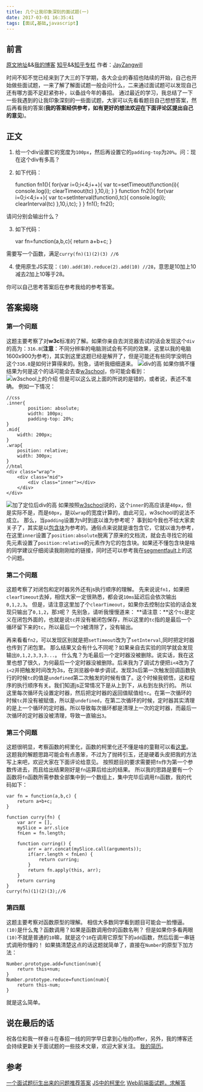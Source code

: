 ```yaml
---
title: 几个让我印象深刻的面试题(一)
date: 2017-03-01 16:35:41
tags: [面试,基础,javascript]
---
```


## 前言

[原文地址](https://jayzangwill.github.io/blog/2017/03/01/%E5%87%A0%E4%B8%AA%E8%AE%A9%E6%88%91%E5%8D%B0%E8%B1%A1%E6%B7%B1%E5%88%BB%E7%9A%84%E9%9D%A2%E8%AF%95%E9%A2%98-%E4%B8%80/)&&[我的博客](https://jayzangwill.github.io/blog/)
[知乎](https://zhuanlan.zhihu.com/p/25514220)&&[知乎专栏](https://zhuanlan.zhihu.com/jayzangwill)
作者：[JayZangwill](https://github.com/JayZangwill)

时间不知不觉已经来到了大三的下学期，各大企业的春招也陆续的开始，自己也开始做些面试题，一来了解了解面试题一般会问什么，二来通过面试题可以发现自己还有哪方面不足赶紧弥补，以备战今年的春招。
通过最近的学习，我总结了一下一些我遇到的让我印象深刻的一些面试题，大家可以先看看题目自己想想答案，然后再看我的答案(**我的答案经供参考，如有更好的想法欢迎在下面评论区提出自己的意见**)。

<!-- more-->

## 正文

1.  给一个div设置它的宽度为`100px`，然后再设置它的`padding-top`为`20%`。问：现在这个div有多高？
2.  如下代码：


	function fn1(){
		for(var i=0;i<4;i++){
			var tc=setTimeout(function(i){
				console.log(i);
				clearTimeout(tc)
			},10,i);
		}
	}
	function fn2(){
		for(var i=0;i<4;i++){
			var tc=setInterval(function(i,tc){
				console.log(i);
				clearInterval(tc)
			},10,i,tc);
		}
	}
	fn1();
	fn2();

请问分别会输出什么？

3.  如下代码：


	var fn=function(a,b,c){
		return a+b+c;
	}

需要写一个函数，满足`curry(fn)(1)(2)(3) //6`

4.  使用原生JS实现：`(10).add(10).reduce(2).add(10) //28`，意思是10加上10减去2加上10等于28。

你可以自己思考答案后在参考我给的参考答案。

## 答案揭晓

### 第一个问题

这题主要考察了对**w3c**标准的了解。如果你亲自去浏览器去试的话会发现这个`div`的高为：`316.8`(**注意**：不同分辨率的电脑测试会有不同的效果，这里以我的电脑1600x900为参考)，其实到这里这题已经是解开了，但是可能还有些同学没明白这个`316.8`是如何计算得来的。别急，请听我细细道来。
![div的高](https://pic2.zhimg.com/v2-c7a0a02ca2361dc69d3005b4d498c095_b.png)
如果你搞不懂结果为何是这个的话可能会去查[w3school](http://www.w3school.com.cn/cssref/pr_padding.asp)，你可能会看到：
![w3school上的介绍](https://pic4.zhimg.com/v2-63434b0308e19a765bdeb5294f67a8ef_b.png)
但是可以这么说上面的所说的是错的，或者说，表述不准确。
例如一下情况：

	//css
	.inner{
			position: absolute;
			width: 100px;
			padding-top: 20%;
	}
	.mid{
		width: 200px;
	}
	.wrap{
		position: relative;
		width: 300px;
	}
	//html
	<div class="wrap">
		<div class="mid">
			<div class="inner"></div>
		</div>
	</div>
	
![加了定位后div的高](https://pic2.zhimg.com/v2-0f054766a10473eaac19555fc83d9011_b.png)
如果按照[w3school](http://www.w3school.com.cn/cssref/pr_padding.asp)说的，这个`inner`的高应该是`40px`，但是实际不是，而是`60px`，是以`wrap`的宽度计算的，由此可见，w3school的说法不成立。
那么，当`padding`设置为`%`时到底以谁为参考呢？
事到如今我也不给大家卖关子了，其实是以[包含块](http://www.ayqy.net/doc/css2-1/visudet.html#containing-block-details)为参考的。通俗点来说就是谁包含它，它就以谁为参考，在这里`inner`设置了`position:absolute`脱离了原来的文档流，就会去寻找它的祖先元素设置了`position:relative`的元素作为它的包含块。如果还不懂包含块是啥的同学建议仔细阅读我刚刚给的链接，同时还可以参考我在[segmentfault](https://segmentfault.com/q/1010000008362925)上的这个问题。

### 第二个问题

这题考察了对闭包和定时器另外还有js执行顺序的理解。
先来说说`fn1`，如果把`clearTimeout`去掉，相信大家一定很熟悉，都会说`10ms`延迟后会依次输出`0,1,2,3`。
但是，请注意这里加了个`clearTimeout`，如果你去控制台实验的话会发现只输出了`0,1,2`，那`3`呢？
先别急，请听我慢慢道来：
**请注意：**这个`tc`是定义在闭包外面的，也就是说`tc`并没有被闭包保存，所以这里的`tc`指的是最后一个循环留下来的`tc`，所以最后一个`3`被清除了，没有输出。

再来看看`fn2`，可以发现区别就是把`setTimeout`改为了`setInterval`,同时把定时器也传到了闭包里。
那么结果又会有什么不同呢？如果亲自去实验的同学就会发现输出`0,1,2,3,3,3...`。
什么鬼？为毛最后一个定时器没被删除。说实话，我在这里也想了很久，为何最后一个定时器没被删除。后来我为了调试方便把`i<4`改为了`i<2`并把触发时间改为3s，在浏览器中单步调试，发现3s后第一次触发回调函数执行的时候`tc`的值是`undefined`第二次触发的时候有值了。这个时候我顿悟，这和程序的执行顺序有关。我们知道js正常情况下是从上到下，从右到左执行的。
所以这里每次循环先设置定时器，然后把定时器的返回值赋值给`tc`。在第一次循环的时候`tc`并没有被赋值，所以是`undefined`，在第二次循环的时候，定时器其实清理的是上一个循环的定时器。所以导致每次循环都是清理上一次的定时器，而最后一次循环的定时器没被清理，导致一直输出`3`。

### 第三个问题

这题很明显，考察函数的柯里化，函数的柯里化还不懂是啥的童鞋可以看[这里](http://www.zhangxinxu.com/wordpress/2013/02/js-currying/)。
这题我的解题思路可能会有点愚笨，不过为了抛砖引玉，还是硬着头皮把我的方法写上来吧，欢迎大家在下面评论给意见。
按照题目的要求需要把`fn`作为第一个参数传进去，而且给出结果刚好是`fn`运算后给出的结果。
所以我的思路是要有一个函数将`fn`函数所需参数全部集中到一个数组上，集中完毕后调用`fn`函数，我的代码如下：

	var fn = function(a,b,c) {
		return a+b+c;
	}
			
	function curry(fn) {
		var arr = [],
		mySlice = arr.slice
		fnLen = fn.length;
			
		function curring() {
			arr = arr.concat(mySlice.call(arguments));
			if(arr.length < fnLen) {
				return curring;
			}
			return fn.apply(this, arr);
		}
		return curring
	}
	curry(fn)(1)(2)(3);//6

### 第四题

这题主要考察对函数原型的理解。
相信大多数同学看到题目可能会一脸懵逼。`(10)`是什么鬼？函数调用？如果是函数调用你的函数名咧？
但是如果你多看两眼`(10)`不就是普通的`10`嘛，就是这个`10`在调用它原型下的`add`函数，然后后面一串链式调用你懂的！
如果搞清楚这点的话这题就简单了，直接在`Number`的原型下加方法：

	Number.prototype.add=function(num){
		return this+num;
	}
	Number.prototype.reduce=function(num){
		return this-num;
	}

就是这么简单。

## 说在最后的话

祝各位和我一样奋斗在春招一线的同学早日拿到心怡的offer，另外，我的博客还会持续更新关于面试题的一些技术文章，欢迎大家关注。
[我的简历](http://www.jayzangwill.cn/resume.html)。

## 参考

[一个面试题衍生出来的问题推荐答案](https://segmentfault.com/q/1010000008362925)
[JS中的柯里化](http://www.zhangxinxu.com/wordpress/2013/02/js-currying/)
[Web前端面试题，求解答](https://www.zhihu.com/question/54822257)
